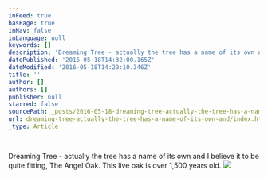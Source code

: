 ```yaml
---
inFeed: true
hasPage: true
inNav: false
inLanguage: null
keywords: []
description: 'Dreaming Tree - actually the tree has a name of its own and I believe it to be quite fitting, The Angel Oak. This live oak is over 1,500 years old. '
datePublished: '2016-05-18T14:32:00.165Z'
dateModified: '2016-05-18T14:29:10.346Z'
title: ''
author: []
authors: []
publisher: null
starred: false
sourcePath: _posts/2016-05-18-dreaming-tree-actually-the-tree-has-a-name-of-its-own-and.md
url: dreaming-tree-actually-the-tree-has-a-name-of-its-own-and/index.html
_type: Article

---
```

Dreaming Tree - actually the tree has a name of its own and I believe it to be quite fitting, The Angel Oak. This live oak is over 1,500 years old. ![](https://the-grid-user-content.s3-us-west-2.amazonaws.com/0554c331-ae25-44b8-82db-176b286b3297.jpg)